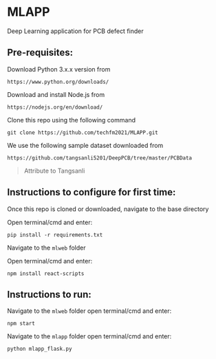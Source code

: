 # MLAPP

Deep Learning application for PCB defect finder

## Pre-requisites:
Download Python 3.x.x version from

```
https://www.python.org/downloads/
```

Download and install Node.js from
```
https://nodejs.org/en/download/
```
Clone this repo using the following command
```
git clone https://github.com/techfm2021/MLAPP.git
``` 
We use the following sample dataset downloaded from 
```
https://github.com/tangsanli5201/DeepPCB/tree/master/PCBData
```
> Attribute to Tangsanli

## Instructions to configure for first time:
<!-- Extract the following zip files
- mlweb.zip
- mlapp.zip
- pcbdata.zip -->
Once this repo is cloned or downloaded, navigate to the base directory

Open terminal/cmd and enter:

```
pip install -r requirements.txt
```

Navigate to the `mlweb` folder

Open terminal/cmd and enter:

```
npm install react-scripts
```

<!-- Rename the `PCBData` folder to `data` -->

## Instructions to run:

Navigate to the `mlweb` folder open terminal/cmd and enter:
```
npm start
```
Navigate to the `mlapp` folder open terminal/cmd and enter: 
```
python mlapp_flask.py
```
